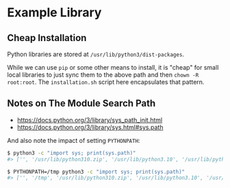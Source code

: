 # Example Library

## Cheap Installation

Python libraries are stored at `/usr/lib/python3/dist-packages`.

While we can use `pip` or some other means to install, it is "cheap" for small local libraries to just sync them to the above path and then `chown -R root:root`. The `installation.sh` script here encapsulates that pattern.

## Notes on The Module Search Path

* <https://docs.python.org/3/library/sys_path_init.html>
* <https://docs.python.org/3/library/sys.html#sys.path>

And also note the impact of setting `PYTHONPATH`:

```sh
$ python3 -c "import sys; print(sys.path)"
#> ['', '/usr/lib/python310.zip', '/usr/lib/python3.10', '/usr/lib/python3.10/lib-dynload', '/usr/local/lib/python3.10/dist-packages', '/usr/lib/python3/dist-packages']

$ PYTHONPATH=/tmp python3 -c "import sys; print(sys.path)"
#> ['', '/tmp', '/usr/lib/python310.zip', '/usr/lib/python3.10', '/usr/lib/python3.10/lib-dynload', '/usr/local/lib/python3.10/dist-packages', '/usr/lib/python3/dist-packages']
```

